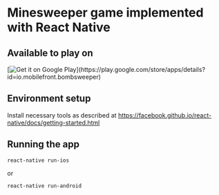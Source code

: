 # Minesweeper game implemented with React Native

## Available to play on

[![Get it on Google Play](https://play.google.com/intl/en_us/badges/images/generic/en_badge_web_generic.png')](https://play.google.com/store/apps/details?id=io.mobilefront.bombsweeper)


## Environment setup
Install necessary tools as described at https://facebook.github.io/react-native/docs/getting-started.html

## Running the app

`react-native run-ios`

or

`react-native run-android`
